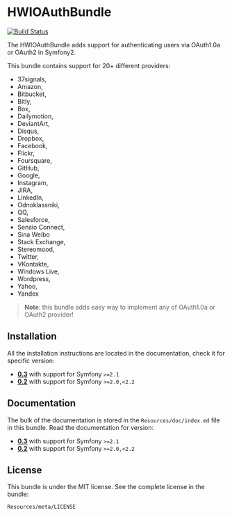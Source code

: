 HWIOAuthBundle
==============

[![Build Status](https://secure.travis-ci.org/hwi/HWIOAuthBundle.png?branch=master)](http://travis-ci.org/hwi/HWIOAuthBundle)

The HWIOAuthBundle adds support for authenticating users via OAuth1.0a or OAuth2 in Symfony2.

This bundle contains support for 20+ different providers:
* 37signals,
* Amazon,
* Bitbucket,
* Bitly,
* Box,
* Dailymotion,
* DeviantArt,
* Disqus,
* Dropbox,
* Facebook,
* Flickr,
* Foursquare,
* GitHub,
* Google,
* Instagram,
* JIRA,
* LinkedIn,
* Odnoklassniki,
* QQ,
* Salesforce,
* Sensio Connect,
* Sina Weibo
* Stack Exchange,
* Stereomood,
* Twitter,
* VKontakte,
* Windows Live,
* Wordpress,
* Yahoo,
* Yandex

> __Note__: this bundle adds easy way to implement any of OAuth1.0a or OAuth2 provider!

Installation
------------

All the installation instructions are located in the documentation, check it for specific
version:

* [__0.3__](https://github.com/hwi/HWIOAuthBundle/blob/master/Resources/doc/1-setting_up_the_bundle.md) with support for Symfony `>=2.1`
* [__0.2__](https://github.com/hwi/HWIOAuthBundle/blob/0.2/Resources/doc/1-setting_up_the_bundle.md) with support for Symfony `>=2.0,<2.2`

Documentation
-------------

The bulk of the documentation is stored in the `Resources/doc/index.md`
file in this bundle. Read the documentation for version:

* [__0.3__](https://github.com/hwi/HWIOAuthBundle/blob/master/Resources/doc/index.md) with support for Symfony `>=2.1`
* [__0.2__](https://github.com/hwi/HWIOAuthBundle/blob/0.2/Resources/doc/index.md) with support for Symfony `>=2.0,<2.2`

License
-------

This bundle is under the MIT license. See the complete license in the bundle:

    Resources/meta/LICENSE
